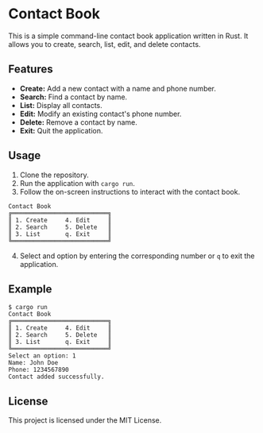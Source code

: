 # Contact Book
This is a simple command-line contact book application written in Rust. It allows you to create, search, list, edit, and delete contacts.

## Features
- **Create:** Add a new contact with a name and phone number.
- **Search:** Find a contact by name.
- **List:** Display all contacts.
- **Edit:** Modify an existing contact's phone number.
- **Delete:** Remove a contact by name.
- **Exit:** Quit the application.

## Usage
1. Clone the repository.
2. Run the application with `cargo run`.
3. Follow the on-screen instructions to interact with the contact book.
```
Contact Book
╔═══════════════════════════╗
║ 1. Create     4. Edit     ║
║ 2. Search     5. Delete   ║
║ 3. List       q. Exit     ║
╚═══════════════════════════╝
```
4. Select and option by entering the corresponding number or `q` to exit the application.

## Example
```
$ cargo run
Contact Book
╔═══════════════════════════╗
║ 1. Create     4. Edit     ║
║ 2. Search     5. Delete   ║
║ 3. List       q. Exit     ║
╚═══════════════════════════╝
Select an option: 1
Name: John Doe
Phone: 1234567890
Contact added successfully.
```

## License
This project is licensed under the MIT License.